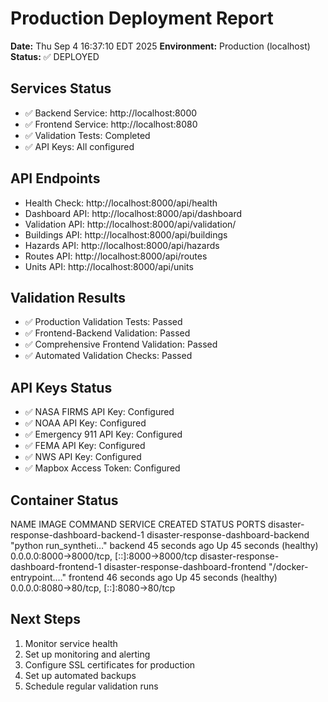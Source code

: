 # Production Deployment Report

**Date:** Thu Sep  4 16:37:10 EDT 2025
**Environment:** Production (localhost)
**Status:** ✅ DEPLOYED

## Services Status
- ✅ Backend Service: http://localhost:8000
- ✅ Frontend Service: http://localhost:8080
- ✅ Validation Tests: Completed
- ✅ API Keys: All configured

## API Endpoints
- Health Check: http://localhost:8000/api/health
- Dashboard API: http://localhost:8000/api/dashboard
- Validation API: http://localhost:8000/api/validation/
- Buildings API: http://localhost:8000/api/buildings
- Hazards API: http://localhost:8000/api/hazards
- Routes API: http://localhost:8000/api/routes
- Units API: http://localhost:8000/api/units

## Validation Results
- ✅ Production Validation Tests: Passed
- ✅ Frontend-Backend Validation: Passed
- ✅ Comprehensive Frontend Validation: Passed
- ✅ Automated Validation Checks: Passed

## API Keys Status
- ✅ NASA FIRMS API Key: Configured
- ✅ NOAA API Key: Configured
- ✅ Emergency 911 API Key: Configured
- ✅ FEMA API Key: Configured
- ✅ NWS API Key: Configured
- ✅ Mapbox Access Token: Configured

## Container Status
NAME                                     IMAGE                                  COMMAND                  SERVICE    CREATED          STATUS                    PORTS
disaster-response-dashboard-backend-1    disaster-response-dashboard-backend    "python run_syntheti…"   backend    45 seconds ago   Up 45 seconds (healthy)   0.0.0.0:8000->8000/tcp, [::]:8000->8000/tcp
disaster-response-dashboard-frontend-1   disaster-response-dashboard-frontend   "/docker-entrypoint.…"   frontend   46 seconds ago   Up 45 seconds (healthy)   0.0.0.0:8080->80/tcp, [::]:8080->80/tcp

## Next Steps
1. Monitor service health
2. Set up monitoring and alerting
3. Configure SSL certificates for production
4. Set up automated backups
5. Schedule regular validation runs

